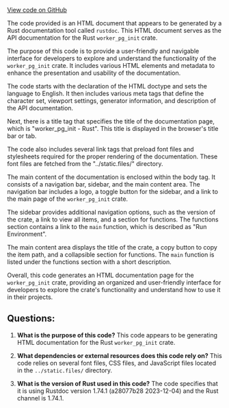 [View code on GitHub](git@github.com:wangpatrick57/parkbench.git/target/doc/worker_pg_init/index.html)

The code provided is an HTML document that appears to be generated by a Rust documentation tool called `rustdoc`. This HTML document serves as the API documentation for the Rust `worker_pg_init` crate.

The purpose of this code is to provide a user-friendly and navigable interface for developers to explore and understand the functionality of the `worker_pg_init` crate. It includes various HTML elements and metadata to enhance the presentation and usability of the documentation.

The code starts with the declaration of the HTML doctype and sets the language to English. It then includes various meta tags that define the character set, viewport settings, generator information, and description of the API documentation.

Next, there is a title tag that specifies the title of the documentation page, which is "worker_pg_init - Rust". This title is displayed in the browser's title bar or tab.

The code also includes several link tags that preload font files and stylesheets required for the proper rendering of the documentation. These font files are fetched from the "../static.files/" directory.

The main content of the documentation is enclosed within the body tag. It consists of a navigation bar, sidebar, and the main content area. The navigation bar includes a logo, a toggle button for the sidebar, and a link to the main page of the `worker_pg_init` crate.

The sidebar provides additional navigation options, such as the version of the crate, a link to view all items, and a section for functions. The functions section contains a link to the `main` function, which is described as "Run Environment".

The main content area displays the title of the crate, a copy button to copy the item path, and a collapsible section for functions. The `main` function is listed under the functions section with a short description.

Overall, this code generates an HTML documentation page for the `worker_pg_init` crate, providing an organized and user-friendly interface for developers to explore the crate's functionality and understand how to use it in their projects.
## Questions: 
 1. **What is the purpose of this code?**
   This code appears to be generating HTML documentation for the Rust `worker_pg_init` crate.

2. **What dependencies or external resources does this code rely on?**
   This code relies on several font files, CSS files, and JavaScript files located in the `../static.files/` directory.

3. **What is the version of Rust used in this code?**
   The code specifies that it is using Rustdoc version 1.74.1 (a28077b28 2023-12-04) and the Rust channel is 1.74.1.